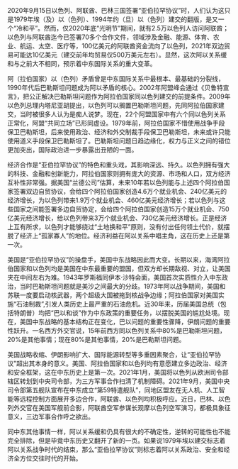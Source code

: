 2020年9月15日以色列、阿联酋、巴林三国签署“亚伯拉罕协议”时，人们认为这只是1979年埃（及）以（色列）、1994年约（旦）以（色列）建交的翻版，是又一个“冷和平”。然而，仅2020年底“光明节”期间，就有2.5万以色列人访问阿联酋；以色列与阿联酋迄今已签署70多个合作文件，领域涉及金融、能源、体育、农业、航运、太空、医疗等，100亿美元的阿联酋资金流向了以色列，2021年双边贸易可能达10亿美元（建交前年均贸易仅500万美元左右）。显然，这次阿以关系缓和与之前大不相同，预示着中东国际关系的重大变革。

  

阿（拉伯国家）以（色列）矛盾曾是中东国际关系中最根本、最基础的分裂线，1990年代后巴勒斯坦问题成为阿以矛盾的核心。2002年阿盟峰会通过《贝鲁特宣言》，把公正解决巴勒斯坦问题作为阿拉伯国家同以色列建交的前提条件。2009年以色列总理内塔尼亚胡提出，以色列可以搁置巴勒斯坦问题，先同阿拉伯国家建交，当时被很多人认为是痴人说梦。现在，22个阿盟国家中有六个同以色列关系正常化，阿盟“共同立场”已形同虚设。1979年前，阿拉伯国家不惜使用战争手段保卫巴勒斯坦，后来使用政治、经济和外交制裁手段保卫巴勒斯坦，未来或许只能使用道义手段保卫巴勒斯坦了。巴勒斯坦问题日趋边缘化，权力与正义之间的错位更加突出，国际政治进一步暴露出丑陋的一面。

  

经济合作是“亚伯拉罕协议”的特色和重头戏，其影响深远、持久。以色列拥有强大的科技、金融和创新能力，阿拉伯国家则拥有庞大的资源、市场和人口，双方经济互补性非常强。据美国“兰德公司”估算，未来10年若以色列能与上述四个阿拉伯国家签署双边自贸协议，会给四个阿拉伯国家创造4.6万个就业机会、240亿美元的经济增长，为以色列带来1.9万个就业机会、460亿美元经济增长；若以色列与这些国家之间能签署多边自贸协定，会给四个阿拉伯国家创造15万个就业机会、750亿美元经济增长，给以色列带来3万个就业机会、730亿美元经济增长。正是经济上互有所求，以色列才能够绕过“土地换和平”原则，没有付出任何领土代价，就摆脱了经济上“孤家寡人”的地位。经济利益在阿以关系中唱主角，这在历史上还是第一次。

  

美国是“亚伯拉罕协议”的操盘手，美国中东战略因此而大变。长期以来，海湾阿拉伯国家和以色列均是美国在中东最重要的盟国，但双方却长期敌视、对立，让美国夹在中间左右为难。1943年罗斯福同伊本·沙特会面，美国首次实质性介入中东政治，当时巴勒斯坦问题就是美沙之间最大的分歧。1973年阿以战争期间，美国和苏联一度要启动核武器，两个超级大国被拖到核战争边缘；阿拉伯国家对美国实施“石油制裁”,引发人类历史上最严重的石油危机。近30年来，历届美国总统（包括特朗普）均把“巴以和谈”作为中东政策的重要任务，以摆脱美国的尴尬处境。现在，美国中东战略的基本结构正在变化，巴以问题的重要性骤降，伊朗问题的重要性跃升。一名西方外交官说，15年前西方同以色列关系中80%是巴勒斯坦问题，20%是其他事情；现在80%是其他事情，20%是巴勒斯坦问题。

  

美国战略收缩、伊朗影响扩大、国际能源转型等多重因素聚合，让“亚伯拉罕协议”超出其本身的意义。美国、阿拉伯国家和以色列均有意愿建立多边政治、经济和安全框架，这在中东历史上是第一次。2021年1月，美国将以色列从欧洲司令部辖区转划到中央司令部，为三方军事合作扫清了机制障碍。2021年9月，美国中央司令部第五舰队宣布在中东成立“第59特遣舰队”，同地区盟友在无人机、人工智能等远程控制方面展开多边合作，阿联酋、以色列均积极呼应。近日，巴林、以色列外交官在美国军舰前合影，阿联酋空军参谋长观摩以色列空军演习，都极具象征意义，三边军事合作呼之欲出。

  

同中东其他事情一样，阿以关系缓和仍具有很大的不确定性，逆转的可能性也不能完全排除，但是毕竟中东历史又翻开了新的一页。如果说1979年埃以建交标志着阿以关系战争时代的结束，那么“亚伯拉罕协议”则标志着阿以关系政治、安全和经济全方位交往时代的开始。